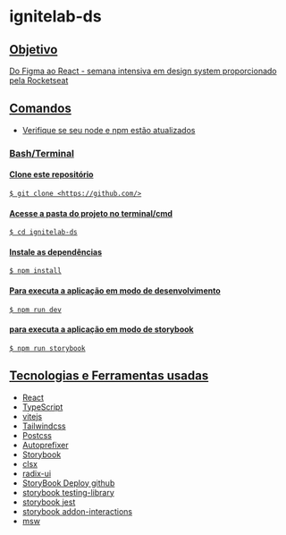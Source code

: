 ﻿# ignitelab-ds

<a href="https://s3-alpha.figma.com/hub/file/2447595214/7ea28663-f395-4f17-a240-d26ea9d4b9ef-cover.png"/>

## Objetivo 
Do Figma ao React - semana intensiva em design system proporcionado pela Rocketseat
</br>


## Comandos 
* Verifique se seu node e npm estão atualizados

### Bash/Terminal
#### Clone este repositório
```$ git clone <https://github.com/>```

#### Acesse a pasta do projeto no terminal/cmd
```$ cd ignitelab-ds```

#### Instale as dependências
```$ npm install```

#### Para executa a aplicação em modo de desenvolvimento
```$ npm run dev```

#### para executa a aplicação em modo de storybook
```$ npm run storybook```
</br>


## Tecnologias e Ferramentas usadas

- React
- TypeScript
- vitejs
- Tailwindcss 
- Postcss 
- Autoprefixer
- Storybook
- clsx
- radix-ui
- StoryBook Deploy github 
- storybook testing-library 
- storybook jest 
- storybook addon-interactions
- msw

